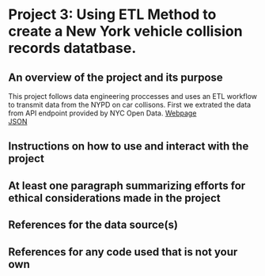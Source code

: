 # Project 3: Using ETL Method to create a New York vehicle collision records datatbase.

## An overview of the project and its purpose
This project follows data engineering proccesses and uses an ETL workflow to transmit data from the NYPD on car collisons.
First we extrated the data from API endpoint provided by NYC Open Data.
[Webpage](https://data.cityofnewyork.us/Public-Safety/Motor-Vehicle-Collisions-Crashes/h9gi-nx95/about_data)               
[JSON](https://data.cityofnewyork.us/resource/h9gi-nx95.json)



## Instructions on how to use and interact with the project



## At least one paragraph summarizing efforts for ethical considerations made in the project



## References for the data source(s)



## References for any code used that is not your own
